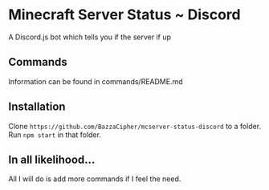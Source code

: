 # Minecraft Server Status ~ Discord
A Discord.js bot which tells you if the server if up

## Commands
Information can be found in commands/README.md

## Installation
Clone `https://github.com/BazzaCipher/mcserver-status-discord` to a folder.
Run `npm start` in that folder.

## In all likelihood...
All I will do is add more commands if I feel the need.
